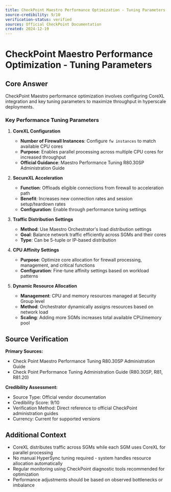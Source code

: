 ```yaml
---
title: CheckPoint Maestro Performance Optimization - Tuning Parameters
source-credibility: 9/10
verification-status: verified
sources: Official CheckPoint Documentation
created: 2024-12-19
---
```


# CheckPoint Maestro Performance Optimization - Tuning Parameters

## Core Answer

CheckPoint Maestro performance optimization involves configuring CoreXL integration and key tuning parameters to maximize throughput in hyperscale deployments.

### Key Performance Tuning Parameters

1. **CoreXL Configuration**
   - **Number of Firewall Instances**: Configure `fw instances` to match available CPU cores
   - **Purpose**: Enables parallel processing across multiple CPU cores for increased throughput
   - **Official Guidance**: Maestro Performance Tuning R80.30SP Administration Guide

2. **SecureXL Acceleration**
   - **Function**: Offloads eligible connections from firewall to acceleration path
   - **Benefit**: Increases new connection rates and session setup/teardown rates
   - **Configuration**: Enable through performance tuning settings

3. **Traffic Distribution Settings**
   - **Method**: Use Maestro Orchestrator's load distribution settings
   - **Goal**: Balance network traffic efficiently across SGMs and their cores
   - **Type**: Can be 5-tuple or IP-based distribution

4. **CPU Affinity Settings**
   - **Purpose**: Optimize core allocation for firewall processing, management, and critical functions
   - **Configuration**: Fine-tune affinity settings based on workload patterns

5. **Dynamic Resource Allocation**
   - **Management**: CPU and memory resources managed at Security Group level
   - **Method**: Orchestrator dynamically assigns resources based on network load
   - **Scaling**: Adding more SGMs increases total available CPU/memory pool

## Source Verification

**Primary Sources:**
- Check Point Maestro Performance Tuning R80.30SP Administration Guide
- Check Point Performance Tuning Administration Guide (R80.30SP, R81, R81.20)

**Credibility Assessment:**
- Source Type: Official vendor documentation
- Credibility Score: 9/10
- Verification Method: Direct reference to official CheckPoint administration guides
- Currency: Current for supported versions

## Additional Context

- CoreXL distributes traffic across SGMs while each SGM uses CoreXL for parallel processing
- No manual HyperSync tuning required - system handles resource allocation automatically
- Regular monitoring using CheckPoint diagnostic tools recommended for optimization
- Performance adjustments should be based on observed bottlenecks or imbalance